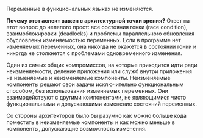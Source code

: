 Переменные в функциональных языках не изменяются.

**Почему этот аспект важен с архитектурной точки зрения?** Ответ на этот вопрос до нелепоrо прост: все состояния rонки (race condition), взаимоблокировки (deadlocks) и проблемы параллельноrо обновления обусловлены изменяемостью переменных. Если в проrрамме нет изменяемых переменных, она никоrда не окажется в состоянии rонки и никоrда не столкнется с проблемами одновременноrо изменения.

Один из самых общих компромиссов, на которые приходится идти ради неизменяемости, деление приложения или служб внутри приложения на изменяемые и неизменяемые компоненты. Неизменяемые компоненты решают свои задачи исключительно функциональным способом, без использования изменяемых переменных. Они взаимодействуют с друrими компонентами, не являющимися чисто функциональными и допускающими изменение состояний переменных.

Со стороны архитекторов было бы разумно как можно больше кода поместить в неизменяемые компоненты и как можно меньше в компоненты, допускающие возможность изменения.
